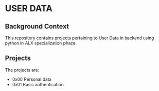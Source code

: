 # USER DATA

## Background Context
This repository contains projects pertaining to User Data in backend using python in ALX specialization phaze.

## Projects
The projects are:
- 0x00 Personal data
- 0x01 Basic authentication
